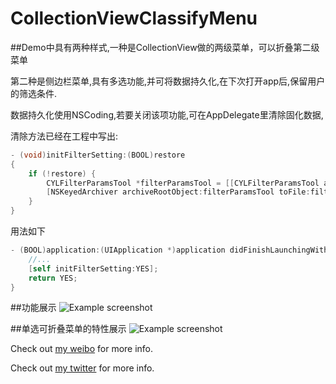 # CollectionViewClassifyMenu
##Demo中具有两种样式,一种是CollectionView做的两级菜单，可以折叠第二级菜单

第二种是侧边栏菜单,具有多选功能,并可将数据持久化,在下次打开app后,保留用户的筛选条件.

数据持久化使用NSCoding,若要关闭该项功能,可在AppDelegate里清除固化数据,
 
 
清除方法已经在工程中写出:
 
 
```Objective-C
- (void)initFilterSetting:(BOOL)restore
{
    if (!restore) {
        CYLFilterParamsTool *filterParamsTool = [[CYLFilterParamsTool alloc] init];
        [NSKeyedArchiver archiveRootObject:filterParamsTool toFile:filterParamsTool.filename];
    }
}
```

用法如下
 
 
```Objective-C
- (BOOL)application:(UIApplication *)application didFinishLaunchingWithOptions:(NSDictionary *)launchOptions {
    //...
    [self initFilterSetting:YES];
    return YES;
}
```




##功能展示
![Example screenshot](https://github.com/ChenYilong/CollectionViewClassifyMenu/blob/master/CollectionViewClassifyMenu用法展示.gif)

##单选可折叠菜单的特性展示
![Example screenshot](https://github.com/ChenYilong/CollectionViewClassifyMenu/blob/master/单选菜单的特性展示.gif)
                  
Check out [my weibo](http://weibo.com/luohanchenyilong/) for more info.

Check out [my twitter](https://twitter.com/stevechen1010) for more info.
